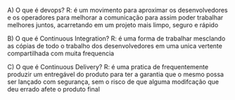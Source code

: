 A) O que é devops?
R: é um movimento para aproximar os desenvolvedores e os operadores para melhorar a comunicação para assim poder trabalhar melhores juntos, acarretando em um projeto mais limpo, seguro e rápido

B) O que é Continuous Integration?
R: é uma forma de trabalhar mesclando as cópias de todo o trabalho dos desenvolvedores em uma unica vertente compartilhada com muita frequencia

C) O que é Continuous Delivery?
R: é uma pratica de frequentemente produzir um entregável do produto para ter a garantia que o mesmo possa ser lançado com segurança, sem o risco de que alguma modifcação que deu errado afete o produto final